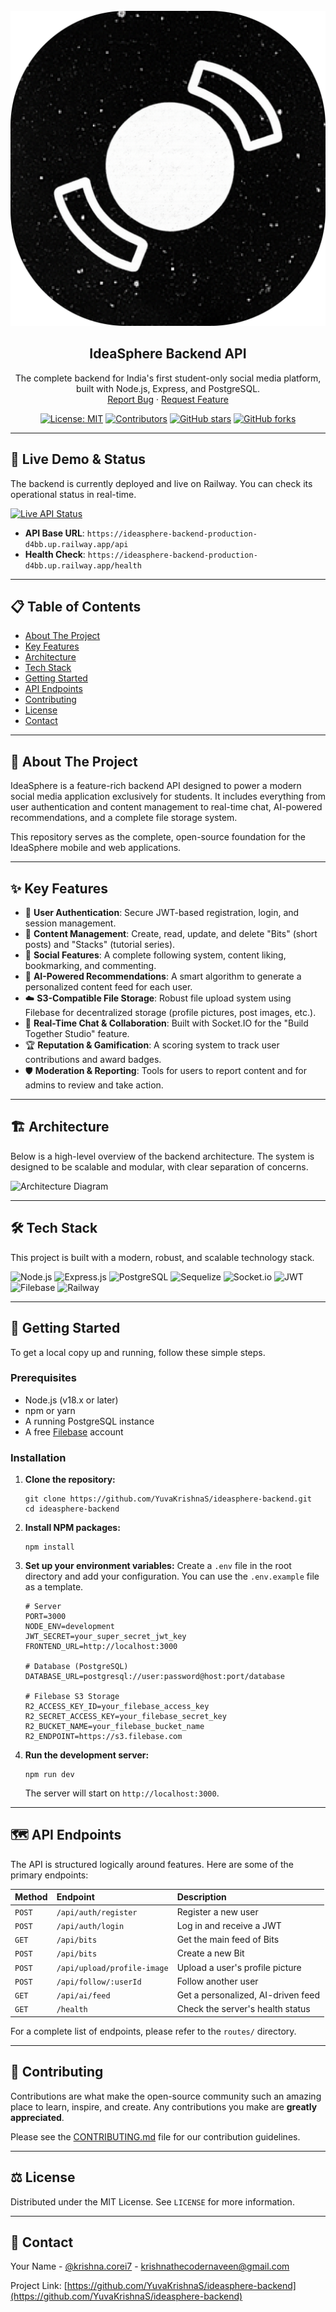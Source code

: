 <div align="center">
  <br />
  <!-- You can create a logo for IdeaSphere and save it as assets/logo.png -->
  <img src="https://raw.githubusercontent.com/YuvaKrishnaS/ideasphere-backend/main/assets/logo.png" alt="IdeaSphere Logo">
  <h2 align="center">IdeaSphere Backend API</h2>
  <p align="center">
    The complete backend for India's first student-only social media platform, built with Node.js, Express, and PostgreSQL.
    <br />
    <a href="https://github.com/YuvaKrishnaS/ideasphere-backend/issues">Report Bug</a>
    ·
    <a href="https://github.com/YuvaKrishnaS/ideasphere-backend/issues">Request Feature</a>
  </p>
</div>

<div align="center">

[![License: MIT](https://img.shields.io/github/license/YuvaKrishnaS/ideasphere-backend?style=flat-square)](https://github.com/YuvaKrishnaS/ideasphere-backend/blob/main/LICENSE)
[![Contributors](https://img.shields.io/github/contributors/YuvaKrishnaS/ideasphere-backend?style=flat-square)](https://github.com/YuvaKrishnaS/ideasphere-backend/graphs/contributors)
[![GitHub stars](https://img.shields.io/github/stars/YuvaKrishnaS/ideasphere-backend?style=social)](https://github.com/YuvaKrishnaS/ideasphere-backend/stargazers)
[![GitHub forks](https://img.shields.io/github/forks/YuvaKrishnaS/ideasphere-backend?style=social)](https://github.com/YuvaKrishnaS/ideasphere-backend/network/members)

</div>

---

## 🚀 Live Demo & Status

The backend is currently deployed and live on Railway. You can check its operational status in real-time.

[![Live API Status](https://img.shields.io/website?url=https%3A%2F%2Fideasphere-backend-production-d4bb.up.railway.app%2Fhealth&up_message=online&down_message=offline&label=API%20Status&style=for-the-badge)](https://ideasphere-backend-production-d4bb.up.railway.app/health)

-   **API Base URL**: `https://ideasphere-backend-production-d4bb.up.railway.app/api`
-   **Health Check**: `https://ideasphere-backend-production-d4bb.up.railway.app/health`

---

## 📋 Table of Contents

-   [About The Project](#about-the-project)
-   [Key Features](#key-features)
-   [Architecture](#architecture)
-   [Tech Stack](#tech-stack)
-   [Getting Started](#getting-started)
-   [API Endpoints](#api-endpoints)
-   [Contributing](#contributing)
-   [License](#license)
-   [Contact](#contact)

---

## 🌟 About The Project

IdeaSphere is a feature-rich backend API designed to power a modern social media application exclusively for students. It includes everything from user authentication and content management to real-time chat, AI-powered recommendations, and a complete file storage system.

This repository serves as the complete, open-source foundation for the IdeaSphere mobile and web applications.

---

## ✨ Key Features

-   🔐 **User Authentication**: Secure JWT-based registration, login, and session management.
-   📝 **Content Management**: Create, read, update, and delete "Bits" (short posts) and "Stacks" (tutorial series).
-   🤝 **Social Features**: A complete following system, content liking, bookmarking, and commenting.
-   🤖 **AI-Powered Recommendations**: A smart algorithm to generate a personalized content feed for each user.
-   ☁️ **S3-Compatible File Storage**: Robust file upload system using Filebase for decentralized storage (profile pictures, post images, etc.).
-   📡 **Real-Time Chat & Collaboration**: Built with Socket.IO for the "Build Together Studio" feature.
-   🏆 **Reputation & Gamification**: A scoring system to track user contributions and award badges.
-   🛡️ **Moderation & Reporting**: Tools for users to report content and for admins to review and take action.

---

## 🏗️ Architecture

Below is a high-level overview of the backend architecture. The system is designed to be scalable and modular, with clear separation of concerns.

<!-- Create a simple architecture diagram and save it as assets/architecture.png -->
![Architecture Diagram](https://raw.githubusercontent.com/YuvaKrishnaS/ideasphere-backend/main/assets/architecture.png)

---

## 🛠️ Tech Stack

This project is built with a modern, robust, and scalable technology stack.

![Node.js](https://img.shields.io/badge/Node.js-339933?style=for-the-badge&logo=node.js&logoColor=white)
![Express.js](https://img.shields.io/badge/Express.js-000000?style=for-the-badge&logo=express&logoColor=white)
![PostgreSQL](https://img.shields.io/badge/PostgreSQL-316192?style=for-the-badge&logo=postgresql&logoColor=white)
![Sequelize](https://img.shields.io/badge/Sequelize-52B0E7?style=for-the-badge&logo=sequelize&logoColor=white)
![Socket.io](https://img.shields.io/badge/Socket.io-010101?style=for-the-badge&logo=socket.io&logoColor=white)
![JWT](https://img.shields.io/badge/JWT-000000?style=for-the-badge&logo=jsonwebtokens&logoColor=white)
![Filebase](https://img.shields.io/badge/Filebase-233876?style=for-the-badge&logo=filebase&logoColor=white)
![Railway](https://img.shields.io/badge/Railway-0B0D12?style=for-the-badge&logo=railway&logoColor=white)

---

## 🚀 Getting Started

To get a local copy up and running, follow these simple steps.

### Prerequisites

-   Node.js (v18.x or later)
-   npm or yarn
-   A running PostgreSQL instance
-   A free [Filebase](https://filebase.com) account

### Installation

1.  **Clone the repository:**
    ```
    git clone https://github.com/YuvaKrishnaS/ideasphere-backend.git
    cd ideasphere-backend
    ```
2.  **Install NPM packages:**
    ```
    npm install
    ```
3.  **Set up your environment variables:**
    Create a `.env` file in the root directory and add your configuration. You can use the `.env.example` file as a template.
    ```
    # Server
    PORT=3000
    NODE_ENV=development
    JWT_SECRET=your_super_secret_jwt_key
    FRONTEND_URL=http://localhost:3000

    # Database (PostgreSQL)
    DATABASE_URL=postgresql://user:password@host:port/database

    # Filebase S3 Storage
    R2_ACCESS_KEY_ID=your_filebase_access_key
    R2_SECRET_ACCESS_KEY=your_filebase_secret_key
    R2_BUCKET_NAME=your_filebase_bucket_name
    R2_ENDPOINT=https://s3.filebase.com
    ```
4.  **Run the development server:**
    ```
    npm run dev
    ```
    The server will start on `http://localhost:3000`.

---

## 🗺️ API Endpoints

The API is structured logically around features. Here are some of the primary endpoints:

| Method | Endpoint                    | Description                      |
| :----- | :-------------------------- | :------------------------------- |
| `POST` | `/api/auth/register`        | Register a new user              |
| `POST` | `/api/auth/login`           | Log in and receive a JWT         |
| `GET`  | `/api/bits`                 | Get the main feed of Bits        |
| `POST` | `/api/bits`                 | Create a new Bit                 |
| `POST` | `/api/upload/profile-image` | Upload a user's profile picture  |
| `POST` | `/api/follow/:userId`       | Follow another user              |
| `GET`  | `/api/ai/feed`              | Get a personalized, AI-driven feed |
| `GET`  | `/health`                   | Check the server's health status |

For a complete list of endpoints, please refer to the `routes/` directory.

---

## 🤝 Contributing

Contributions are what make the open-source community such an amazing place to learn, inspire, and create. Any contributions you make are **greatly appreciated**.

Please see the [CONTRIBUTING.md](https://github.com/YuvaKrishnaS/ideasphere-backend/blob/main/CONTRIBUTING.md) file for our contribution guidelines.

---

## ⚖️ License

Distributed under the MIT License. See `LICENSE` for more information.

---

## 📧 Contact

Your Name - [@krishna.corei7](https://twitter.com/krishna.corei7) - krishnathecodernaveen@gmail.com

Project Link: [https://github.com/YuvaKrishnaS/ideasphere-backend](https://github.com/YuvaKrishnaS/ideasphere-backend)
